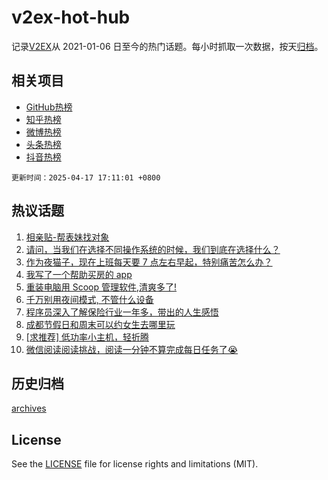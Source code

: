 # v2ex-hot-hub

 记录[V2EX](https://www.v2ex.com/)从 2021-01-06 日至今的热门话题。每小时抓取一次数据，按天[归档](archives)。
 
 ## 相关项目

- [GitHub热榜](https://github.com/lonnyzhang423/github-hot-hub)
- [知乎热榜](https://github.com/lonnyzhang423/zhihu-hot-hub)
- [微博热榜](https://github.com/lonnyzhang423/weibo-hot-hub)
- [头条热榜](https://github.com/lonnyzhang423/toutiao-hot-hub)
- [抖音热榜](https://github.com/lonnyzhang423/douyin-hot-hub)


 `更新时间：2025-04-17 17:11:01 +0800`

## 热议话题

1. [相亲贴-帮表妹找对象](https://www.v2ex.com/t/1126010)
1. [请问，当我们在选择不同操作系统的时候，我们到底在选择什么？](https://www.v2ex.com/t/1125983)
1. [作为夜猫子，现在上班每天要 7 点左右早起，特别痛苦怎么办？](https://www.v2ex.com/t/1126029)
1. [我写了一个帮助买房的 app](https://www.v2ex.com/t/1125967)
1. [重装电脑用 Scoop 管理软件,清爽多了!](https://www.v2ex.com/t/1126032)
1. [千万别用夜间模式, 不管什么设备](https://www.v2ex.com/t/1126131)
1. [程序员深入了解保险行业一年多，带出的人生感悟](https://www.v2ex.com/t/1126009)
1. [成都节假日和周末可以约女生去哪里玩](https://www.v2ex.com/t/1126114)
1. [[求推荐] 低功率小主机，轻折腾](https://www.v2ex.com/t/1126081)
1. [微信阅读阅读挑战，阅读一分钟不算完成每日任务了😭](https://www.v2ex.com/t/1126035)

## 历史归档

[archives](archives)

## License

See the [LICENSE](LICENSE) file for license rights and limitations (MIT).
